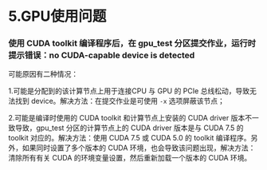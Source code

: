 5.GPU使用问题
============

### 使用 CUDA toolkit 编译程序后，在  gpu_test 分区提交作业，运行时提示错误：no CUDA-capable device is detected

可能原因有二种情况：

1.可能是分配到的该计算节点上用于连接CPU 与 GPU 的 PCIe 总线松动，导致无法找到 device。解决方法：在提交作业是可使用 `-x` 选项屏蔽该节点；

2.可能是编译时使用的 CUDA toolkit 和计算节点上安装的 CUDA driver 版本不一致导致，gpu_test 分区的计算节点上的 CUDA driver 版本是与 CUDA 7.5 的 toolkit 对应的。解决方法：使用 CUDA 7.5 或 CUDA 5.0 的 toolkit 编译程序。另外，如果同时设置了多个版本的 CUDA 环境，也会导致该问题出现，解决方法：清除所有有关 CUDA 的环境变量设置，然后重新加载一个版本的 CUDA 环境。